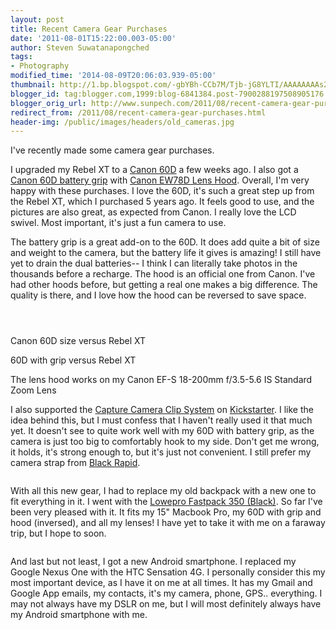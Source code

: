 ```yaml
---
layout: post
title: Recent Camera Gear Purchases
date: '2011-08-01T15:22:00.003-05:00'
author: Steven Suwatanapongched
tags:
- Photography
modified_time: '2014-08-09T20:06:03.939-05:00'
thumbnail: http://1.bp.blogspot.com/-gbYBh-CCb7M/Tjb-jG8YLTI/AAAAAAAAs2I/lLZ68CJEAyE/s600/IMAG0035.jpg
blogger_id: tag:blogger.com,1999:blog-6841384.post-7900288197508905176
blogger_orig_url: http://www.sunpech.com/2011/08/recent-camera-gear-purchases.html
redirect_from: /2011/08/recent-camera-gear-purchases.html
header-img: /public/images/headers/old_cameras.jpg
---
```


I've recently made some camera gear purchases.

I upgraded my Rebel XT to a <a href="http://t.co/rbVhD9Q">Canon 60D</a> a few weeks ago. I also got a <a href="http://t.co/GxWYUQe">Canon 60D battery grip</a> with <a href="http://t.co/1qwSLoS">Canon EW78D Lens Hood</a>. Overall, I'm very happy with these purchases. I love the 60D, it's such a great step up from the Rebel XT, which I purchased 5 years ago. It feels good to use, and the pictures are also great, as expected from Canon. I really love the LCD swivel. Most important, it's just a fun camera to use.

The battery grip is a great add-on to the 60D. It does add quite a bit of size and weight to the camera, but the battery life it gives is amazing! I still have yet to drain the dual batteries-- I think I can literally take photos in the thousands before a recharge. The hood is an official one from Canon. I've had other hoods before, but getting a real one makes a big difference. The quality is there, and I love how the hood can be reversed to save space.

<a href="http://1.bp.blogspot.com/-gbYBh-CCb7M/Tjb-jG8YLTI/AAAAAAAAs2I/lLZ68CJEAyE/s600/IMAG0035.jpg" ><img alt=""  border="0" src="http://1.bp.blogspot.com/-gbYBh-CCb7M/Tjb-jG8YLTI/AAAAAAAAs2I/lLZ68CJEAyE/s320/IMAG0035.jpg"  /></a>

<a href="http://1.bp.blogspot.com/-NyUvF4QW_Aw/Tjb-j2oTqQI/AAAAAAAAs2M/_zN3TuOEXpk/s600/IMAG0037.jpg" ><img alt=""  border="0" src="http://1.bp.blogspot.com/-NyUvF4QW_Aw/Tjb-j2oTqQI/AAAAAAAAs2M/_zN3TuOEXpk/s320/IMAG0037.jpg"  /></a>

<a href="http://4.bp.blogspot.com/-c9WR9T_uZI8/Tjb-kVxkNeI/AAAAAAAAs2Q/UhRZdWJb3sU/s600/IMAG0038.jpg" ><img alt=""  border="0" src="http://4.bp.blogspot.com/-c9WR9T_uZI8/Tjb-kVxkNeI/AAAAAAAAs2Q/UhRZdWJb3sU/s320/IMAG0038.jpg"  /></a>

Canon 60D size versus Rebel XT
<a href="http://3.bp.blogspot.com/-flpgN_wUXdQ/Tjb-led7eLI/AAAAAAAAs2U/b33lz-rmN48/s600/IMAG0044.jpg" ><img alt=""  border="0" src="http://3.bp.blogspot.com/-flpgN_wUXdQ/Tjb-led7eLI/AAAAAAAAs2U/b33lz-rmN48/s320/IMAG0044.jpg"  /></a>

60D with grip versus Rebel XT
<a href="http://4.bp.blogspot.com/-TQA8Rc01kRY/Tjb-n8fvz2I/AAAAAAAAs2g/P-H0scF3krQ/s600/IMAG0047.jpg" ><img alt=""  border="0" src="http://4.bp.blogspot.com/-TQA8Rc01kRY/Tjb-n8fvz2I/AAAAAAAAs2g/P-H0scF3krQ/s320/IMAG0047.jpg"  /></a>

The lens hood works on my Canon EF-S 18-200mm f/3.5-5.6 IS Standard Zoom Lens  <a href="http://2.bp.blogspot.com/-5qHAlmupzps/Tjb-rUbBg7I/AAAAAAAAs2k/fL36TAd42P0/s600/IMAG0055.jpg" ><img alt=""  border="0" src="http://2.bp.blogspot.com/-5qHAlmupzps/Tjb-rUbBg7I/AAAAAAAAs2k/fL36TAd42P0/s320/IMAG0055.jpg"  /></a>

I also supported the <a href="http://www.kickstarter.com/projects/97103764/capture-camera-clip-system">Capture Camera Clip System</a> on <a href="http://www.kickstarter.com/">Kickstarter</a>. I like the idea behind this, but I must confess that I haven't really used it that much yet. It doesn't see to quite work well with my 60D with battery grip, as the camera is just too big to comfortably hook to my side. Don't get me wrong, it holds, it's strong enough to, but it's just not convenient. I still prefer my camera strap from <a href="http://www.blackrapid.com/">Black Rapid</a>.

<a href="http://2.bp.blogspot.com/-h-VFTSGFilg/TjcDg1DHauI/AAAAAAAAs2w/n-E8MbAte90/s600/IMAG0132.jpeg" ><img alt=""  border="0" src="http://2.bp.blogspot.com/-h-VFTSGFilg/TjcDg1DHauI/AAAAAAAAs2w/n-E8MbAte90/s320/IMAG0132.jpeg"  /></a>

With all this new gear, I had to replace my old backpack with a new one to fit everything in it. I went with the <a href="http://t.co/ZGj1Hsh">Lowepro Fastpack 350 (Black)</a>. So far I've been very pleased with it. It fits my 15" Macbook Pro, my 60D with grip and hood (inversed), and all my lenses! I have yet to take it with me on a faraway trip, but I hope to soon.

<a href="http://3.bp.blogspot.com/--2f199gUaY0/TjcHTfCFh8I/AAAAAAAAs20/kZ3kKW0RqEE/s600/41w6g6Su2KL.jpeg" ><img alt=""  border="0" src="http://3.bp.blogspot.com/--2f199gUaY0/TjcHTfCFh8I/AAAAAAAAs20/kZ3kKW0RqEE/s320/41w6g6Su2KL.jpeg"  /></a>

And last but not least, I got a new Android smartphone. I replaced my Google Nexus One with the HTC Sensation 4G. I personally consider this my most important device, as I have it on me at all times. It has my Gmail and Google App emails, my contacts, it's my camera, phone, GPS.. everything. I may not always have my DSLR on me, but I will most definitely always have my Android smartphone with me.

<a href="http://4.bp.blogspot.com/-3i_mSZrYgiQ/TjcIPmPmL3I/AAAAAAAAs24/uBW5LdPAyls/s600/htc-sensation-4g-phone.jpeg" ><img alt=""  border="0" src="http://4.bp.blogspot.com/-3i_mSZrYgiQ/TjcIPmPmL3I/AAAAAAAAs24/uBW5LdPAyls/s600/htc-sensation-4g-phone.jpeg" /></a>
